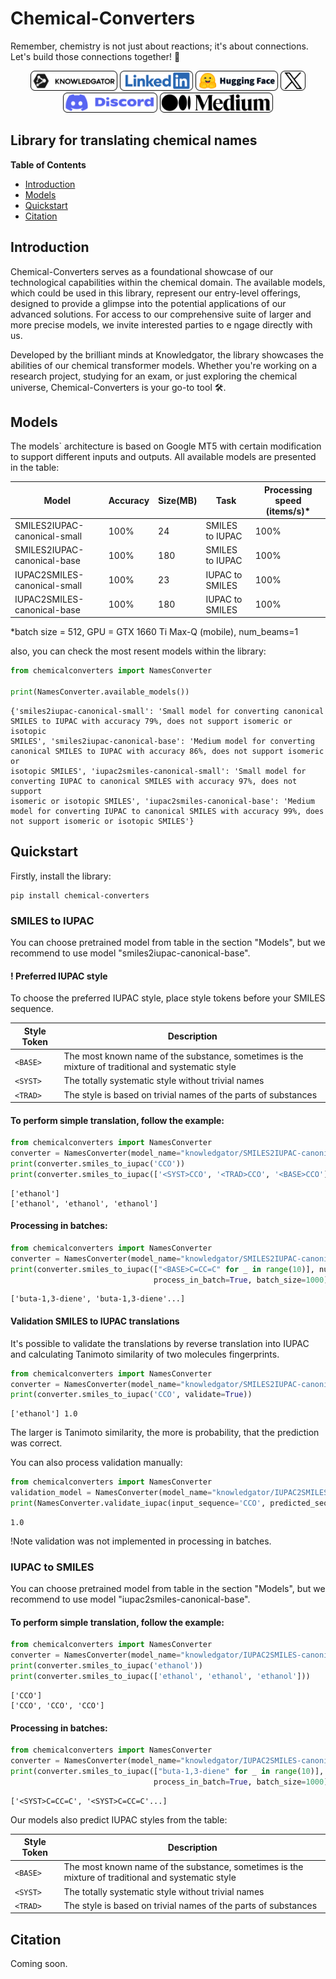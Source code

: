 ﻿# Chemical-Converters
Remember, chemistry is not just about reactions; it's about connections. Let's build those connections together! 💫

<div align="center">
    <a href="https://www.knowledgator.com/" target="_blank"><img src="logos/kg.png" alt="Visit our website" height="32"></a>
    <a href="https://www.linkedin.com/company/knowledgator/" target="_blank"><img src="logos/linkedin.png" alt="Follow on LinkedIn" height="32"></a>
    <a href="https://huggingface.co/knowledgator/" target="_blank"><img src="logos/huggingface.png" alt="Hugging Face Profile" height="32"></a>
    <a href="https://twitter.com/knowledgator" target="_blank"><img src="logos/x.png" alt="Follow on X" height="32"></a>
    <a href="https://discord.com/invite/dkyeAgs9DG" target="_blank"><img src="logos/discord.png" alt="Join our Discord" height="32"></a>
    <a href="https://blog.knowledgator.com/" target="_blank"><img src="logos/medium.png" alt="Follow on Medium" height="32"></a>
</div>

## Library for translating chemical names

**Table of Contents**

- [Introduction](#introduction)
- [Models](#models)
- [Quickstart](#quickstart)
- [Citation](#citation)


## Introduction
Chemical-Converters serves as a foundational showcase of our 
technological capabilities within the chemical domain. 
The available models, which could be used in this library,
represent our entry-level offerings, designed to provide a 
glimpse into the potential applications of our advanced 
solutions. For access to our comprehensive suite of larger 
and more precise models, we invite interested parties to e
ngage directly with us. 

Developed by the brilliant minds at
Knowledgator, the library showcases the abilities of our 
chemical transformer models. Whether you're working on a 
research project, studying for an exam, or just exploring 
the chemical universe, Chemical-Converters is your go-to tool 🛠.

## Models
The models` architecture is based on Google MT5 with certain
modification to support different inputs and outputs. All available models 
are presented in the table:

| Model                        | Accuracy | Size(MB) | Task            | Processing speed (items/s)\* |
|------------------------------|----------|----------|-----------------|------------------------------|
| SMILES2IUPAC-canonical-small | 100%     | 24       | SMILES to IUPAC | 100%                         |
| SMILES2IUPAC-canonical-base  | 100%     | 180      | SMILES to IUPAC | 100%                         |
| IUPAC2SMILES-canonical-small | 100%     | 23       | IUPAC to SMILES | 100%                         |
| IUPAC2SMILES-canonical-base  | 100%     | 180      | IUPAC to SMILES | 100%                         |

*batch size = 512, GPU = GTX 1660 Ti Max-Q (mobile), num_beams=1

also, you can check the most resent models within the library:
```python
from chemicalconverters import NamesConverter

print(NamesConverter.available_models())
```
```text
{'smiles2iupac-canonical-small': 'Small model for converting canonical 
SMILES to IUPAC with accuracy 79%, does not support isomeric or isotopic
SMILES', 'smiles2iupac-canonical-base': 'Medium model for converting 
canonical SMILES to IUPAC with accuracy 86%, does not support isomeric or
isotopic SMILES', 'iupac2smiles-canonical-small': 'Small model for 
converting IUPAC to canonical SMILES with accuracy 97%, does not support
isomeric or isotopic SMILES', 'iupac2smiles-canonical-base': 'Medium 
model for converting IUPAC to canonical SMILES with accuracy 99%, does 
not support isomeric or isotopic SMILES'}
```

## Quickstart
Firstly, install the library:
```commandline
pip install chemical-converters
```
### SMILES to IUPAC
You can choose pretrained model from table in the section "Models", 
but we recommend to use model "smiles2iupac-canonical-base".
#### ! Preferred IUPAC style
To choose the preferred IUPAC style, place style tokens before 
your SMILES sequence.

| Style Token | Description                                                                                        |
|-------------|----------------------------------------------------------------------------------------------------|
| `<BASE>`    | The most known name of the substance, sometimes is the mixture of traditional and systematic style |
| `<SYST>`    | The totally systematic style without trivial names                                                 |
| `<TRAD>`    | The style is based on trivial names of the parts of substances                                     |

#### To perform simple translation, follow the example:
```python
from chemicalconverters import NamesConverter
converter = NamesConverter(model_name="knowledgator/SMILES2IUPAC-canonical-base")
print(converter.smiles_to_iupac('CCO'))
print(converter.smiles_to_iupac(['<SYST>CCO', '<TRAD>CCO', '<BASE>CCO']))
```
```text
['ethanol']
['ethanol', 'ethanol', 'ethanol']
```
#### Processing in batches:
```python
from chemicalconverters import NamesConverter
converter = NamesConverter(model_name="knowledgator/SMILES2IUPAC-canonical-base")
print(converter.smiles_to_iupac(["<BASE>C=CC=C" for _ in range(10)], num_beams=1, 
                                process_in_batch=True, batch_size=1000))
```
```text
['buta-1,3-diene', 'buta-1,3-diene'...]
```
#### Validation SMILES to IUPAC translations
It's possible to validate the translations by reverse translation into IUPAC
and calculating Tanimoto similarity of two molecules fingerprints.
````python
from chemicalconverters import NamesConverter
converter = NamesConverter(model_name="knowledgator/SMILES2IUPAC-canonical-base")
print(converter.smiles_to_iupac('CCO', validate=True))
````
````text
['ethanol'] 1.0
````
The larger is Tanimoto similarity, the more is probability, that the prediction was correct.

You can also process validation manually:
```python
from chemicalconverters import NamesConverter
validation_model = NamesConverter(model_name="knowledgator/IUPAC2SMILES-canonical-base")
print(NamesConverter.validate_iupac(input_sequence='CCO', predicted_sequence='CCO', validation_model=validation_model))
```
```text
1.0
```
!Note validation was not implemented in processing in batches.

### IUPAC to SMILES
You can choose pretrained model from table in the section "Models", 
but we recommend to use model "iupac2smiles-canonical-base".
#### To perform simple translation, follow the example:
```python
from chemicalconverters import NamesConverter
converter = NamesConverter(model_name="knowledgator/IUPAC2SMILES-canonical-base")
print(converter.smiles_to_iupac('ethanol'))
print(converter.smiles_to_iupac(['ethanol', 'ethanol', 'ethanol']))
```
```text
['CCO']
['CCO', 'CCO', 'CCO']
```
#### Processing in batches:
```python
from chemicalconverters import NamesConverter
converter = NamesConverter(model_name="knowledgator/IUPAC2SMILES-canonical-base")
print(converter.smiles_to_iupac(["buta-1,3-diene" for _ in range(10)], num_beams=1, 
                                process_in_batch=True, batch_size=1000))
```
```text
['<SYST>C=CC=C', '<SYST>C=CC=C'...]
```
Our models also predict IUPAC styles from the table:

| Style Token | Description                                                                                        |
|-------------|----------------------------------------------------------------------------------------------------|
| `<BASE>`    | The most known name of the substance, sometimes is the mixture of traditional and systematic style |
| `<SYST>`    | The totally systematic style without trivial names                                                 |
| `<TRAD>`    | The style is based on trivial names of the parts of substances                                     |

## Citation
Coming soon.